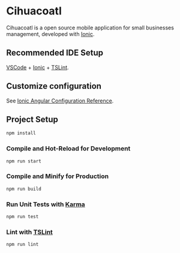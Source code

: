 # Cihuacoatl

Cihuacoatl is a open source mobile application for small businesses management, developed with [Ionic](https://ionicframework.com/).

## Recommended IDE Setup

[VSCode](https://code.visualstudio.com/) + [Ionic](https://marketplace.visualstudio.com/items?itemName=ionic.ionic) + [TSLint](https://marketplace.visualstudio.com/items?itemName=ms-vscode.vscode-typescript-tslint-plugin).

## Customize configuration

See [Ionic Angular Configuration Reference](https://ionicframework.com/docs/angular/config/).

## Project Setup

```sh
npm install
```

### Compile and Hot-Reload for Development

```sh
npm run start
```

### Compile and Minify for Production

```sh
npm run build
```

### Run Unit Tests with [Karma](https://karma-runner.github.io/latest/index.html)

```sh
npm run test
```

### Lint with [TSLint](https://palantir.github.io/tslint/)

```sh
npm run lint
```
